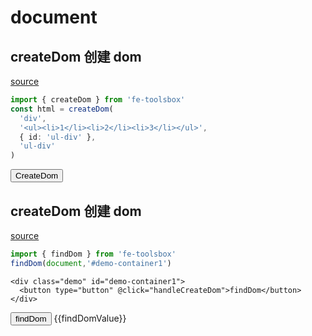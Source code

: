 <script setup>
import {ref} from 'vue'
import { createDom,findDom } from 'fe-toolsbox'
const findDomValue = ref()
const handleCreateDom = ()=>{
  const html = createDom(
    'div',
    '<ul><li>1</li><li>2</li><li>3</li></ul>',
    { id: 'ul-div' },
    'ul-div'
  )
  findDom(document,'#demo-container').appendChild(html)
}
const handleCreateDom1 = ()=>{
  findDomValue.value = findDom(document,'#demo-container1')
}
</script>

# document

## createDom 创建 dom

[source](https://github.com/chenym1992/toolsbox/blob/main/src/dom/index.ts#L73)

```ts
import { createDom } from 'fe-toolsbox'
const html = createDom(
  'div',
  '<ul><li>1</li><li>2</li><li>3</li></ul>',
  { id: 'ul-div' },
  'ul-div'
)
```

<div class="demo" id="demo-container">
  <button type="button" @click="handleCreateDom">CreateDom</button>
</div>

## createDom 创建 dom

[source](https://github.com/chenym1992/toolsbox/blob/main/src/dom/index.ts#L73)

```ts
import { findDom } from 'fe-toolsbox'
findDom(document,'#demo-container1')
```
```vue-html
<div class="demo" id="demo-container1">
  <button type="button" @click="handleCreateDom">findDom</button>
</div>
```

<div class="demo" id="demo-container1">
  <button type="button" @click="handleCreateDom1">findDom</button>
  {{findDomValue}}
</div>

